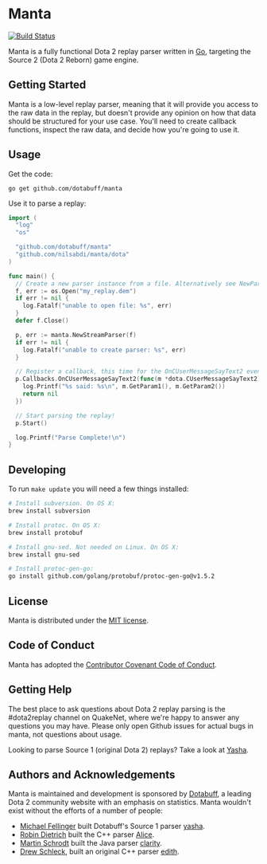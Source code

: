# Manta

[![Build Status](https://github.com/dotabuff/manta/actions/workflows/ci.yml/badge.svg)](https://github.com/dotabuff/manta/actions/workflows/ci.yml)

Manta is a fully functional Dota 2 replay parser written in [Go](https://golang.org), targeting the Source 2 (Dota 2 Reborn) game engine.

## Getting Started

Manta is a low-level replay parser, meaning that it will provide you access to the raw data in the replay, but doesn't provide any opinion on how that data should be structured for your use case. You'll need to create callback functions, inspect the raw data, and decide how you're going to use it.

## Usage

Get the code:

    go get github.com/dotabuff/manta

Use it to parse a replay:

```go
import (
  "log"
  "os"

  "github.com/dotabuff/manta"
  "github.com/nilsabdi/manta/dota"
)

func main() {
  // Create a new parser instance from a file. Alternatively see NewParser([]byte)
  f, err := os.Open("my_replay.dem")
  if err != nil {
    log.Fatalf("unable to open file: %s", err)
  }
  defer f.Close()

  p, err := manta.NewStreamParser(f)
  if err != nil {
    log.Fatalf("unable to create parser: %s", err)
  }

  // Register a callback, this time for the OnCUserMessageSayText2 event.
  p.Callbacks.OnCUserMessageSayText2(func(m *dota.CUserMessageSayText2) error {
    log.Printf("%s said: %s\n", m.GetParam1(), m.GetParam2())
    return nil
  })

  // Start parsing the replay!
  p.Start()

  log.Printf("Parse Complete!\n")
}
```

## Developing

To run `make update` you will need a few things installed:

```sh
# Install subversion. On OS X:
brew install subversion

# Install protoc. On OS X:
brew install protobuf

# Install gnu-sed. Not needed on Linux. On OS X:
brew install gnu-sed

# Install protoc-gen-go:
go install github.com/golang/protobuf/protoc-gen-go@v1.5.2
```

## License

Manta is distributed under the [MIT license](https://github.com/dotabuff/manta/blob/master/LICENSE).

## Code of Conduct

Manta has adopted the [Contributor Covenant Code of Conduct](https://github.com/dotabuff/manta/blob/master/CONDUCT.md).

## Getting Help

The best place to ask questions about Dota 2 replay parsing is the #dota2replay channel on QuakeNet, where we're happy to answer any questions you may have. Please only open Github issues for actual bugs in manta, not questions about usage.

Looking to parse Source 1 (original Dota 2) replays? Take a look at [Yasha](https://github.com/dotabuff/yasha).

## Authors and Acknowledgements

Manta is maintained and development is sponsored by [Dotabuff](http://www.dotabuff.com), a leading Dota 2 community website with an emphasis on statistics. Manta wouldn't exist without the efforts of a number of people:

- [Michael Fellinger](https://github.com/manveru) built Dotabuff's Source 1 parser [yasha](https://github.com/dotabuff/yasha).
- [Robin Dietrich](https://github.com/invokr) built the C++ parser [Alice](https://github.com/AliceStats/Alice).
- [Martin Schrodt](https://github.com/spheenik) built the Java parser [clarity](https://github.com/skadistats/clarity).
- [Drew Schleck](https://github.com/dschleck), built an original C++ parser [edith](https://github.com/dschleck/edith).
